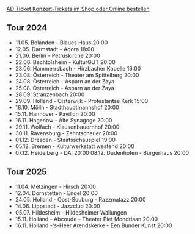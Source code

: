 [AD Ticket Konzert-Tickets im Shop oder Online bestellen](http://www.adticket.de/Sedaa.html) 

## Tour 2024
- 11.05. Bolanden - Blaues Haus 20 00
- 12.05. Darmstadt - Agora 18:00
- 21.06. Berlin - Petruskirche 20:00
- 22.06. Bechtolsheim - KulturGUT 20:00
- 23.06. Hammerrsbach - Hirzbacher Kapelle 16:00
- 23.08. Österreich - Theater am Spittelberg 20:00
- 24.08. Österreich - Asparn an der Zaya
- 25.08. Österreich - Asparn an der Zaya
- 28.09. Stranzenbach 20:00
- 29.09. Holland - Oisterwijk - Protestantse Kerk 15:00
- 18.10. Mölln - Stadthauptmannshof 20:00
- 15.11. Hannover - Pavillon 20:00
- 16.11. Hagenow - Alte Synagoge 20:00
- 29.11. Wolfach - Klausenbauernhof 20:00
- 30.11. Ravensburg - Zehntscheuer 20:00
- 01.12. Dresden - Staatsschauspiel 19:00
- 05.12. Bremen - Kulturwerkstatt westend 20:00
- 07.12. Heidelberg - DAI 20:00
  08.12. Dudenhofen - Bürgerhaus 20:00

## Tour 2025
- 11.04. Metzingen - Hirsch 20:00
- 12.04. Dornstetten - Engel 20:00
- 24.05. Holland - Oost-Souburg - Razzmatazz 20:00
- 14.06. Lippstadt - Jazzclub 20:00
- 05.07. Hildesheim - Hildesheimer Wallungen
- 15.11. Holland - Abcoude - Theater Piet Mondriaan 20:00
- 16.11. Holland -'s-Heer Arendskerke - Een Bunder Kunst 20:00
